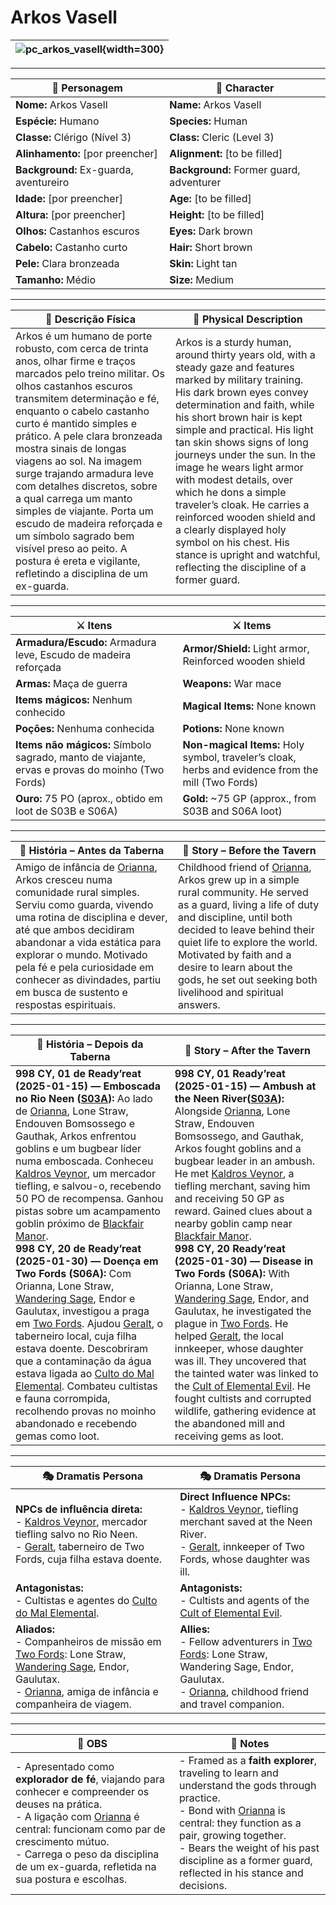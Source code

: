 # Arkos Vasell

| ![pc_arkos_vasell](assets/pc/pc_arkos_vasell.png){width=300} |
| ------------------------------------------------------------ |

---

| **🧙 Personagem** | **🧙 Character** |
| ---------------- | ---------------- |
| **Nome:** Arkos Vasell | **Name:** Arkos Vasell |
| **Espécie:** Humano | **Species:** Human |
| **Classe:** Clérigo (Nível 3) | **Class:** Cleric (Level 3) |
| **Alinhamento:** [por preencher] | **Alignment:** [to be filled] |
| **Background:** Ex-guarda, aventureiro | **Background:** Former guard, adventurer |
| **Idade:** [por preencher] | **Age:** [to be filled] |
| **Altura:** [por preencher] | **Height:** [to be filled] |
| **Olhos:** Castanhos escuros | **Eyes:** Dark brown |
| **Cabelo:** Castanho curto | **Hair:** Short brown |
| **Pele:** Clara bronzeada | **Skin:** Light tan |
| **Tamanho:** Médio | **Size:** Medium |

---

| **📜 Descrição Física** | **📜 Physical Description** |
| ----------------------- | --------------------------- |
| Arkos é um humano de porte robusto, com cerca de trinta anos, olhar firme e traços marcados pelo treino militar. Os olhos castanhos escuros transmitem determinação e fé, enquanto o cabelo castanho curto é mantido simples e prático. A pele clara bronzeada mostra sinais de longas viagens ao sol. Na imagem surge trajando armadura leve com detalhes discretos, sobre a qual carrega um manto simples de viajante. Porta um escudo de madeira reforçada e um símbolo sagrado bem visível preso ao peito. A postura é ereta e vigilante, refletindo a disciplina de um ex-guarda. | Arkos is a sturdy human, around thirty years old, with a steady gaze and features marked by military training. His dark brown eyes convey determination and faith, while his short brown hair is kept simple and practical. His light tan skin shows signs of long journeys under the sun. In the image he wears light armor with modest details, over which he dons a simple traveler’s cloak. He carries a reinforced wooden shield and a clearly displayed holy symbol on his chest. His stance is upright and watchful, reflecting the discipline of a former guard. |

---

| **⚔️ Itens** | **⚔️ Items** |
| ------------ | ------------ |
| **Armadura/Escudo:** Armadura leve, Escudo de madeira reforçada | **Armor/Shield:** Light armor, Reinforced wooden shield |
| **Armas:** Maça de guerra | **Weapons:** War mace |
| **Items mágicos:** Nenhum conhecido | **Magical Items:** None known |
| **Poções:** Nenhuma conhecida | **Potions:** None known |
| **Items não mágicos:** Símbolo sagrado, manto de viajante, ervas e provas do moinho (Two Fords) | **Non-magical Items:** Holy symbol, traveler’s cloak, herbs and evidence from the mill (Two Fords) |
| **Ouro:** 75 PO (aprox., obtido em loot de S03B e S06A) | **Gold:** ~75 GP (approx., from S03B and S06A loot) |

---

| **📖 História – Antes da Taberna**                                                                                                                                                                                                                                                                                                                           | **📖 Story – Before the Tavern**                                                                                                                                                                                                                                                                                                                        |
| ------------------------------------------------------------------------------------------------------------------------------------------------------------------------------------------------------------------------------------------------------------------------------------------------------------------------------------------------------------ | ------------------------------------------------------------------------------------------------------------------------------------------------------------------------------------------------------------------------------------------------------------------------------------------------------------------------------------------------------- |
| Amigo de infância de [Orianna](docs/dm/-/pc/pc_orianna.md), Arkos cresceu numa comunidade rural simples. Serviu como guarda, vivendo uma rotina de disciplina e dever, até que ambos decidiram abandonar a vida estática para explorar o mundo. Motivado pela fé e pela curiosidade em conhecer as divindades, partiu em busca de sustento e respostas espirituais. | Childhood friend of [Orianna](docs/dm/-/pc/pc_orianna.md), Arkos grew up in a simple rural community. He served as a guard, living a life of duty and discipline, until both decided to leave behind their quiet life to explore the world. Motivated by faith and a desire to learn about the gods, he set out seeking both livelihood and spiritual answers. |

---

| **📖 História – Depois da Taberna**                                                                                                                                                                                                                                                                                                                                                                                                                                                                                                                                                                                                                                                                                                                                                                                                                                                                                                                                                                                            | **📖 Story – After the Tavern**                                                                                                                                                                                                                                                                                                                                                                                                                                                                                                                                                                                                                                                                                                                                                                                                                                                                                                                                                                                                   |
| ------------------------------------------------------------------------------------------------------------------------------------------------------------------------------------------------------------------------------------------------------------------------------------------------------------------------------------------------------------------------------------------------------------------------------------------------------------------------------------------------------------------------------------------------------------------------------------------------------------------------------------------------------------------------------------------------------------------------------------------------------------------------------------------------------------------------------------------------------------------------------------------------------------------------------------------------------------------------------------------------------------------------------ | --------------------------------------------------------------------------------------------------------------------------------------------------------------------------------------------------------------------------------------------------------------------------------------------------------------------------------------------------------------------------------------------------------------------------------------------------------------------------------------------------------------------------------------------------------------------------------------------------------------------------------------------------------------------------------------------------------------------------------------------------------------------------------------------------------------------------------------------------------------------------------------------------------------------------------------------------------------------------------------------------------------------------------- |
| **998 CY, 01 de Ready’reat (2025-01-15) — Emboscada no Rio Neen ([S03A](S03A_2025-01-16_emboscada_rio_neem.md)):** Ao lado de [Orianna](docs/dm/-/pc/pc_orianna.md), Lone Straw, Endouven Bomsossego e Gauthak, Arkos enfrentou goblins e um bugbear líder numa emboscada. Conheceu [Kaldros Veynor](kaldros_veynor.md), um mercador tiefling, e salvou-o, recebendo 50 PO de recompensa. Ganhou pistas sobre um acampamento goblin próximo de [Blackfair Manor](blackfair_manor.md).<br>**998 CY, 20 de Ready’reat (2025-01-30) — Doença em Two Fords (S06A):** Com Orianna, Lone Straw, [Wandering Sage](pc_wandering_sage.md), Endor e Gaulutax, investigou a praga em [Two Fords](two_fords.md). Ajudou [Geralt](geralt.md), o taberneiro local, cuja filha estava doente. Descobriram que a contaminação da água estava ligada ao [Culto do Mal Elemental](docs/organizations/-/cults/cult_of_elemental_evil.md). Combateu cultistas e fauna corrompida, recolhendo provas no moinho abandonado e recebendo gemas como loot. | **998 CY, 01 Ready’reat (2025-01-15) — Ambush at the Neen River([S03A](S03A_2025-01-16_emboscada_rio_neem.md)):** Alongside [Orianna](docs/dm/-/pc/pc_orianna.md), Lone Straw, Endouven Bomsossego, and Gauthak, Arkos fought goblins and a bugbear leader in an ambush. He met [Kaldros Veynor](kaldros_veynor.md), a tiefling merchant, saving him and receiving 50 GP as reward. Gained clues about a nearby goblin camp near [Blackfair Manor](blackfair_manor.md).<br>**998 CY, 20 Ready’reat (2025-01-30) — Disease in Two Fords (S06A):** With Orianna, Lone Straw, [Wandering Sage](pc_wandering_sage.md), Endor, and Gaulutax, he investigated the plague in [Two Fords](two_fords.md). He helped [Geralt](geralt.md), the local innkeeper, whose daughter was ill. They uncovered that the tainted water was linked to the [Cult of Elemental Evil](docs/organizations/-/cults/cult_of_elemental_evil.md). He fought cultists and corrupted wildlife, gathering evidence at the abandoned mill and receiving gems as loot. |

---

| **🎭 Dramatis Persona**                                                                                                                                                                                                  | **🎭 Dramatis Persona**                                                                                                                                                                                        |
| ------------------------------------------------------------------------------------------------------------------------------------------------------------------------------------------------------------------------ | -------------------------------------------------------------------------------------------------------------------------------------------------------------------------------------------------------------- |
| **NPCs de influência direta:**<br>- [Kaldros Veynor](kaldros_veynor.md), mercador tiefling salvo no Rio Neen.<br>- [Geralt](geralt.md), taberneiro de Two Fords, cuja filha estava doente.                               | **Direct Influence NPCs:**<br>- [Kaldros Veynor](kaldros_veynor.md), tiefling merchant saved at the Neen River.<br>- [Geralt](geralt.md), innkeeper of Two Fords, whose daughter was ill.                      |
| **Antagonistas:**<br>- Cultistas e agentes do [Culto do Mal Elemental](docs/organizations/-/cults/cult_of_elemental_evil.md).                                                                                                             | **Antagonists:**<br>- Cultists and agents of the [Cult of Elemental Evil](docs/organizations/-/cults/cult_of_elemental_evil.md).                                                                                                |
| **Aliados:**<br>- Companheiros de missão em [Two Fords](two_fords.md): Lone Straw, [Wandering Sage](pc_wandering_sage.md), Endor, Gaulutax. <br>- [Orianna](docs/dm/-/pc/pc_orianna.md), amiga de infância e companheira de viagem. | **Allies:**<br>- Fellow adventurers in [Two Fords](two_fords.md): Lone Straw, Wandering Sage, Endor, Gaulutax.<br>- [Orianna](docs/dm/-/pc/pc_orianna.md), childhood friend and travel companion. |

---

| **🔮 OBS** | **🔮 Notes** |
| ---------- | ------------ |
| - Apresentado como **explorador de fé**, viajando para conhecer e compreender os deuses na prática.<br>- A ligação com [Orianna](docs/dm/-/pc/pc_orianna.md) é central: funcionam como par de crescimento mútuo.<br>- Carrega o peso da disciplina de um ex-guarda, refletida na sua postura e escolhas. | - Framed as a **faith explorer**, traveling to learn and understand the gods through practice.<br>- Bond with [Orianna](docs/dm/-/pc/pc_orianna.md) is central: they function as a pair, growing together.<br>- Bears the weight of his past discipline as a former guard, reflected in his stance and decisions. |
